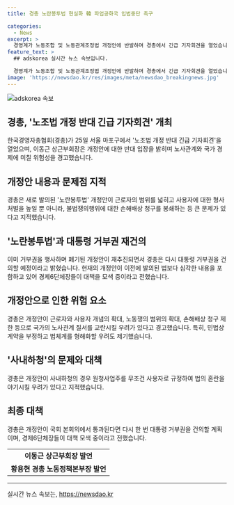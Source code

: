 ```yaml
---
title: 경총 노란봉투법 현실화 韓 파업공화국 입법중단 촉구

categories:
  - News
excerpt: >
  경영계가 노동조합 및 노동관계조정법 개정안에 반발하며 경총에서 긴급 기자회견을 열었습니다. 개정안이 근로자 및 사용자 범위를 넓혀 노사관계를 파괴할 뿐 아니라 국가 경제까지 위태롭게 할 수 있다고 경고했습니다. 노란봉투법에 대한 우려와 비판을 피력하며, 대통령 거부권을 재건의하기 위한 노력을 강조했습니다. 노란봉투법이 국회 본회의를 통과할 경우 대통령 거부권을 재건의할 예정이라고 밝혔습니다.
feature_text: >
  ## adskorea 실시간 뉴스 속보입니다.

  경영계가 노동조합 및 노동관계조정법 개정안에 반발하며 경총에서 긴급 기자회견을 열었습니다. 개정안이 근로자 및 사용자 범위를 넓혀 노사관계를 파괴할 뿐 아니라 국가 경제까지 위태롭게 할 수 있다고 경고했습니다. 노란봉투법에 대한 우려와 비판을 피력하며, 대통령 거부권을 재건의하기 위한 노력을 강조했습니다. 노란봉투법이 국회 본회의를 통과할 경우 대통령 거부권을 재건의할 예정이라고 밝혔습니다.
image: 'https://newsdao.kr/res/images/meta/newsdao_breakingnews.jpg'
---
```


<p><img src="https://newsdao.kr/res/images/meta/newsdao_breakingnews.jpg" alt="adskorea 속보" /></p>

<h2 data-ke-size="size26">경총, '노조법 개정 반대 긴급 기자회견' 개최</h2>

<p data-ke-size="size16">한국경영자총협회(경총)가 25일 서울 마포구에서 '노조법 개정 반대 긴급 기자회견'을 열었으며, 이동근 상근부회장은 개정안에 대한 반대 입장을 밝히며 노사관계와 국가 경제에 미칠 위험성을 경고했습니다.</p>

<h2 data-ke-size="size26">개정안 내용과 문제점 지적</h2>

<p data-ke-size="size16">경총은 새로 발의된 '노란봉투법' 개정안이 근로자의 범위를 넓히고 사용자에 대한 형사처벌을 높일 뿐 아니라, 불법쟁의행위에 대한 손해배상 청구를 봉쇄하는 등 큰 문제가 있다고 지적했습니다.</p>

<h2 data-ke-size="size26">'노란봉투법'과 대통령 거부권 재건의</h2>

<p data-ke-size="size16">이미 거부권을 행사하며 폐기된 개정안이 재추진되면서 경총은 다시 대통령 거부권을 건의할 예정이라고 밝혔습니다. 현재의 개정안이 이전에 발의된 법보다 심각한 내용을 포함하고 있어 경제6단체장들이 대책을 모색 중이라고 전했습니다.</p>

<h2 data-ke-size="size26">개정안으로 인한 위험 요소</h2>

<p data-ke-size="size16">경총은 개정안이 근로자와 사용자 개념의 확대, 노동쟁의 범위의 확대, 손해배상 청구 제한 등으로 국가의 노사관계 질서를 교란시킬 우려가 있다고 경고했습니다. 특히, 민법상 계약을 부정하고 법체계를 형해화할 우려도 제기했습니다.</p>

<h2 data-ke-size="size26">'사내하청'의 문제와 대책</h2>

<p data-ke-size="size16">경총은 개정안이 사내하청의 경우 원청사업주를 무조건 사용자로 규정하여 법의 혼란을 야기시킬 우려가 있다고 지적했습니다.</p>

<h2 data-ke-size="size26">최종 대책</h2>

<p data-ke-size="size16">경총은 개정안이 국회 본회의에서 통과된다면 다시 한 번 대통령 거부권을 건의할 계획이며, 경제6단체장들이 대책 모색 중이라고 전했습니다.</p>

<table>
   <tbody>
      <tr>
         <td style="text-align: center; height: 17px;"><b>이동근 상근부회장 발언</b></td>
      </tr>
      <tr>
         <td style="text-align: center; height: 17px;"><b>황용현 경총 노동정책본부장 발언</b></td>
      </tr>
   </tbody>
</table>

<hr>
실시간 뉴스 속보는, <a href="https://newsdao.kr" rel="dofollow">https://newsdao.kr</a>



